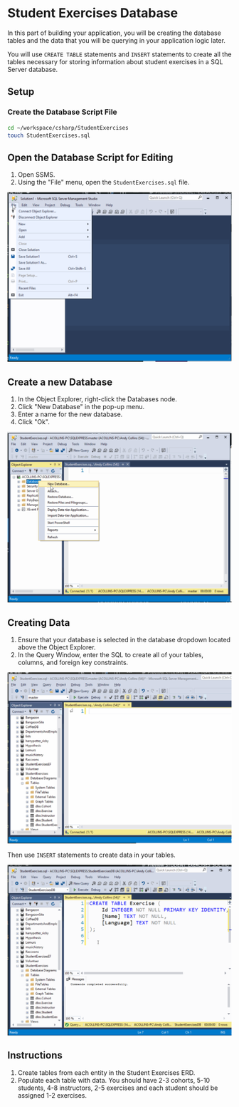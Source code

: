 # Student Exercises Database

In this part of building your application, you will be creating the database tables and the data that you will be querying in your application logic later.

You will use `CREATE TABLE` statements and `INSERT` statements to create all the tables necessary for storing information about student exercises in a SQL Server database.

## Setup

### Create the Database Script File

```sh
cd ~/workspace/csharp/StudentExercises
touch StudentExercises.sql
```

## Open the Database Script for Editing

1. Open SSMS.
1. Using the "File" menu, open the `StudentExercises.sql` file.

![open sql file](./images/ssms_open_file.gif)

## Create a new Database

1. In the Object Explorer, right-click the Databases node.
1. Click "New Database" in the pop-up menu.
1. Enter a name for the new database.
1. Click "Ok".

![create new database](./images/ssms_create_database.gif)


## Creating Data

1. Ensure that your database is selected in the database dropdown located above the Object Explorer.
1. In the Query Window, enter the SQL to create all of your tables, columns, and foreign key constraints.

![create table](./images/ssms_create_tables.gif)

Then use `INSERT` statements to create data in your tables.

![insert data](./images/ssms_insert_data.gif)


## Instructions

1. Create tables from each entity in the Student Exercises ERD.
1. Populate each table with data. You should have 2-3 cohorts, 5-10 students, 4-8 instructors,  2-5 exercises and each student should be assigned 1-2 exercises.


